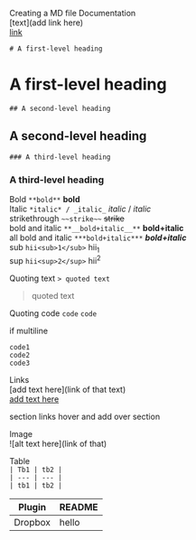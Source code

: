 Creating a MD file Documentation<br>
[text](add link here)<br>
[link](https://docs.github.com/en/get-started/writing-on-github/getting-started-with-writing-and-formatting-on-github/basic-writing-and-formatting-syntax)

`# A first-level heading`
# A first-level heading
`## A second-level heading`
## A second-level heading
`### A third-level heading`
### A third-level heading

Bold
`**bold**`
**bold**
<br>
Italic
`*italic* / _italic_`
*italic* / _italic_
<br>
strikethrough
`~~strike~~`
~~strike~~
<br>
bold and italic
`**__bold+italic__**`
**__bold+italic__**
<br>
all bold and italic
`***bold+italic***`
***bold+italic***
<br>
sub
`hii<sub>1</sub>`
hii<sub>1</sub>
<br>
sup
`hii<sup>2</sup>`
hii<sup>2</sup>


Quoting text
`> quoted text`
> quoted text

Quoting code
``code``
`code`

if multiline
```
code1
code2
code3
```

Links
<br>
[add text here](link of that text)
<br>
[add text here](https:google.com)


section links
hover and add over section

Image
<br>
![alt text here](link of that)


Table <br>
```| Tb1 | tb2 |``` <br>
```| --- | --- |``` <br>
```| tb1 | tb2 |```

| Plugin | README |
| ------ | ------ |
| Dropbox | hello |

